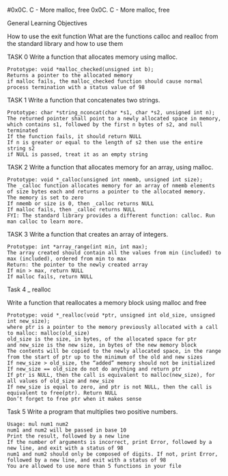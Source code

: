 #0x0C. C - More malloc, free
0x0C. C - More malloc, free

General Learning Objectives

  How to use the exit function
  What are the functions calloc and realloc from the standard library and how
  to use them

TASK 0 Write a function that allocates memory using malloc.

    Prototype: void *malloc_checked(unsigned int b);
    Returns a pointer to the allocated memory
    if malloc fails, the malloc_checked function should cause normal process termination with a status value of 98

TASK 1 Write a function that concatenates two strings.

    Prototype: char *string_nconcat(char *s1, char *s2, unsigned int n);
    The returned pointer shall point to a newly allocated space in memory, which contains s1, followed by the first n bytes of s2, and null terminated
    If the function fails, it should return NULL
    If n is greater or equal to the length of s2 then use the entire string s2
    if NULL is passed, treat it as an empty string

TASK 2 Write a function that allocates memory for an array, using malloc.

    Prototype: void *_calloc(unsigned int nmemb, unsigned int size);
    The _calloc function allocates memory for an array of nmemb elements of size bytes each and returns a pointer to the allocated memory.
    The memory is set to zero
    If nmemb or size is 0, then _calloc returns NULL
    If malloc fails, then _calloc returns NULL
    FYI: The standard library provides a different function: calloc. Run man calloc to learn more.

TASK 3 Write a function that creates an array of integers.

    Prototype: int *array_range(int min, int max);
    The array created should contain all the values from min (included) to max (included), ordered from min to max
    Return: the pointer to the newly created array
    If min > max, return NULL
    If malloc fails, return NULL

Task 4 _ realloc

Write a function that reallocates a memory block using malloc and free

    Prototype: void *_realloc(void *ptr, unsigned int old_size, unsigned int new_size);
    where ptr is a pointer to the memory previously allocated with a call to malloc: malloc(old_size)
    old_size is the size, in bytes, of the allocated space for ptr
    and new_size is the new size, in bytes of the new memory block
    The contents will be copied to the newly allocated space, in the range from the start of ptr up to the minimum of the old and new sizes
    If new_size > old_size, the “added” memory should not be initialized
    If new_size == old_size do not do anything and return ptr
    If ptr is NULL, then the call is equivalent to malloc(new_size), for all values of old_size and new_size
    If new_size is equal to zero, and ptr is not NULL, then the call is equivalent to free(ptr). Return NULL
    Don’t forget to free ptr when it makes sense

Task 5 Write a program that multiplies two positive numbers.

    Usage: mul num1 num2
    num1 and num2 will be passed in base 10
    Print the result, followed by a new line
    If the number of arguments is incorrect, print Error, followed by a new line, and exit with a status of 98
    num1 and num2 should only be composed of digits. If not, print Error, followed by a new line, and exit with a status of 98
    You are allowed to use more than 5 functions in your file
